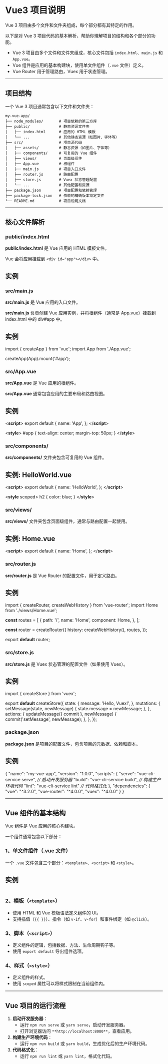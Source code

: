 # Vue3 项目说明

Vue 3 项目由多个文件和文件夹组成，每个部分都有其特定的作用。

以下是对 Vue 3 项目代码的基本解析，帮助你理解项目的结构和各个部分的功能。

- Vue 3 项目由多个文件和文件夹组成，核心文件包括 `index.html`、`main.js` 和 `App.vue`。
- Vue 组件是应用的基本构建块，使用单文件组件（`.vue` 文件）定义。
- Vue Router 用于管理路由，Vuex 用于状态管理。

------

## 项目结构

一个 Vue 3 项目通常包含以下文件和文件夹：

```
my-vue-app/
├── node_modules/       # 项目依赖的第三方库
├── public/             # 静态资源文件夹
│   ├── index.html      # 应用的 HTML 模板
│   └── ...             # 其他静态资源（如图片、字体等）
├── src/                # 项目源代码
│   ├── assets/         # 静态资源（如图片、字体等）
│   ├── components/     # 可复用的 Vue 组件
│   ├── views/          # 页面级组件
│   ├── App.vue         # 根组件
│   ├── main.js         # 项目入口文件
│   ├── router.js       # 路由配置
│   ├── store.js        # Vuex 状态管理配置
│   └── ...             # 其他配置和资源
├── package.json        # 项目配置和依赖管理
├── package-lock.json   # 依赖的精确版本锁定文件
└── README.md           # 项目说明文档
```

------

## 核心文件解析

### public/index.html

**public/index.html** 是 Vue 应用的 HTML 模板文件。

Vue 会将应用挂载到 `<div id="app"></div>` 中。

## 实例

<!DOCTYPE html><html>  <head>    <meta charset="UTF-8" />    <meta name="viewport" content="width=device-width, initial-scale=1.0" />    <title>Vue App</title>  </head>  <body>    <div id="app"></div>  </body></html>

### src/main.js

**src/main.js** 是 Vue 应用的入口文件。

**src/main.js** 负责创建 Vue 应用实例，并将根组件（通常是 App.vue）挂载到 index.html 中的 div#app 中。

## 实例

import { createApp } from 'vue';
import App from './App.vue';

createApp(App).mount('#app');

### src/App.vue

**src/App.vue** 是 Vue 应用的根组件。

**src/App.vue** 通常包含应用的主要布局和路由视图。

## 实例

<template>
 <**div** id="app">
  <**h1**>Hello, Vue 3!</**h1**>
  <router-view></router-view> *<!-- 路由视图 -->*
 </**div**>
</template>

<**script**>
export default {
 name: 'App',
};
</**script**>

<**style**>
\#app {
 text-align: center;
 margin-top: 50px;
}
</**style**>

### src/components/

**src/components/** 文件夹包含可复用的 Vue 组件。

## 实例: HelloWorld.vue

<template>
 <**div**>
  <**h2**>Hello, World!</**h2**>
 </**div**>
</template>

<**script**>
export default {
 name: 'HelloWorld',
};
</**script**>

<**style** scoped>
h2 {
 color: blue;
}
</**style**>

### src/views/

**src/views/** 文件夹包含页面级组件，通常与路由配置一起使用。

## 实例: Home.vue

<template>
 <**div**>
  <**h2**>Home Page</**h2**>
 </**div**>
</template>

<**script**>
export default {
 name: 'Home',
};
</**script**>

### src/router.js

**src/router.js** 是 Vue Router 的配置文件，用于定义路由。

## 实例

import { createRouter, createWebHistory } from 'vue-router';
import Home from './views/Home.vue';

**const** routes = [
 {
  path: '/',
  name: 'Home',
  component: Home,
 },
];

**const** router = createRouter({
 history: createWebHistory(),
 routes,
});

export **default** router;

### src/store.js

**src/store.js** 是 Vuex 状态管理的配置文件（如果使用 Vuex）。

## 实例

import { createStore } from 'vuex';

export **default** createStore({
 state: {
  message: 'Hello, Vuex!',
 },
 mutations: {
  setMessage(state, newMessage) {
   state.message = newMessage;
  },
 },
 actions: {
  updateMessage({ commit }, newMessage) {
   commit('setMessage', newMessage);
  },
 },
});

### package.json

**package.json** 是项目的配置文件，包含项目的元数据、依赖和脚本。

## 实例

{
 "name": "my-vue-app",
 "version": "1.0.0",
 "scripts": {
  "serve": "vue-cli-service serve", *// 启动开发服务器*
  "build": "vue-cli-service build", *// 构建生产环境代码*
  "lint": "vue-cli-service lint"   *// 代码格式化*
 },
 "dependencies": {
  "vue": "^3.2.0",
  "vue-router": "^4.0.0",
  "vuex": "^4.0.0"
 }
}

------

## Vue 组件的基本结构

Vue 组件是 Vue 应用的核心构建块。

一个组件通常包含以下部分：

### 1、单文件组件（.vue 文件）

一个 `.vue` 文件包含三个部分：`<template>`、`<script>` 和 `<style>`。

## 实例

```vue
```



### 2、模板（`<template>`）

- 使用 HTML 和 Vue 模板语法定义组件的 UI。
- 支持插值（`{{ }}`）、指令（如 `v-if`、`v-for`）和事件绑定（如 `@click`）。

### 3、脚本（`<script>`）

- 定义组件的逻辑，包括数据、方法、生命周期钩子等。
- 使用 `export default` 导出组件选项。

### 4、样式（`<style>`）

- 定义组件的样式。
- 使用 `scoped` 属性可以将样式限制在当前组件内。

------

## Vue 项目的运行流程

1. **启动开发服务器**：
   - 运行 `npm run serve` 或 `yarn serve`，启动开发服务器。
   - 打开浏览器访问 `**http://localhost:8080**`，查看应用。
2. **构建生产环境代码**：
   - 运行 `npm run build` 或 `yarn build`，生成优化后的生产环境代码。
3. **代码格式化**：
   - 运行 `npm run lint` 或 `yarn lint`，格式化代码。